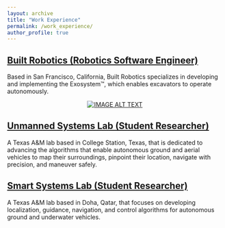 ```yaml
---
layout: archive
title: "Work Experience"
permalink: /work_experience/
author_profile: true
---
```


## [Built Robotics (Robotics Software Engineer)](https://www.builtrobotics.com/)

Based in San Francisco, California, Built Robotics specializes in developing and implementing the Exosystem™, which enables excavators to operate autonomously.

<span style="display:block;text-align:center">[![IMAGE ALT TEXT](http://img.youtube.com/vi/drB3-KtpbO4/0.jpg)](http://www.youtube.com/watch?v=drB3-KtpbO4 "Autonomous Excavator Demo") </span>

## [Unmanned Systems Lab (Student Researcher)](https://unmanned.tamu.edu/)

A Texas A&M lab based in College Station, Texas, that is dedicated to advancing the algorithms that enable autonomous ground and aerial vehicles to map their surroundings, pinpoint their location, navigate with precision, and maneuver safely.

## [Smart Systems Lab (Student Researcher)](https://sslab.qatar.tamu.edu/)

A Texas A&M lab based in Doha, Qatar, that focuses on developing localization, guidance, navigation, and control algorithms for autonomous ground and underwater vehicles.
